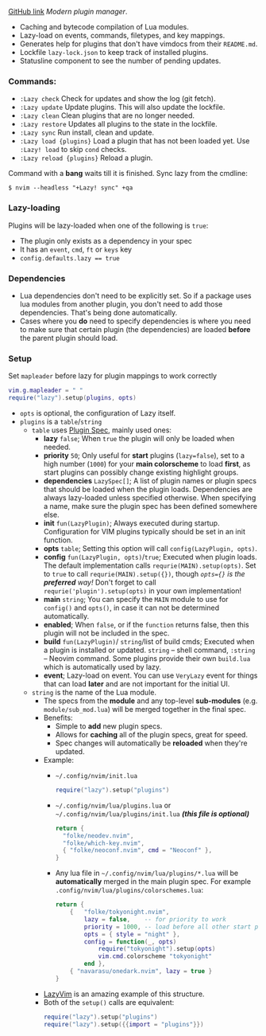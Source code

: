 [GitHub link](https://github.com/folke/lazy.nvim/tree/main)
_Modern plugin manager_.
- Caching and bytecode compilation of Lua modules.
- Lazy-load on events, commands, filetypes, and key mappings.
- Generates help for plugins that don't have vimdocs from their `README.md`.
- Lockfile `lazy-lock.json` to keep track of installed plugins.
- Statusline component to see the number of pending updates.

### Сommands:
- `:Lazy check` Check for updates and show the log (git fetch).
- `:Lazy update` Update plugins. This will also update the lockfile.
- `:Lazy clean` Clean plugins that are no longer needed.
- `:Lazy restore` Updates all plugins to the state in the lockfile.
- `:Lazy sync` Run install, clean and update.
- `:Lazy load {plugins}` Load a plugin that has not been loaded yet. Use `:Lazy! load` to skip `cond` checks.
- `:Lazy reload {plugins}` Reload a plugin.

Command with a **bang** waits till it is finished. Sync lazy from the cmdline:

```shell
$ nvim --headless "+Lazy! sync" +qa
```

### Lazy-loading
Plugins will be lazy-loaded when one of the following is `true`:
- The plugin only exists as a dependency in your spec
- It has an `event`, `cmd`, `ft` or `keys` key
- `config.defaults.lazy == true`
### Dependencies
- Lua dependencies don't need to be explicitly set. So if a package uses lua modules from another plugin, you don't need to add those dependencies. That's being done automatically.
- Cases where you **do** need to specify dependencies is where you need to make sure that certain plugin (the dependencies) are loaded **before** the parent plugin should load.

### Setup
Set `mapleader` before lazy for plugin mappings to work correctly
```lua
vim.g.mapleader = " "
require("lazy").setup(plugins, opts)
```
- `opts` is optional, the configuration of Lazy itself.
- `plugins` is a `table`/`string`
	- `table` uses [Plugin Spec](https://github.com/folke/lazy.nvim/blob/main/README.md#-plugin-spec), mainly used ones:
		- **lazy** `false`; When `true` the plugin will only be loaded when needed.
		- **priority** `50`; Only useful for **start** plugins (`lazy=false`), set to a high number (`1000`) for your **main colorscheme** to load **first**, as start plugins can possibly change existing highlight groups.
		- **dependencies** `LazySpec[]`; A list of plugin names or plugin specs that should be loaded when the plugin loads. Dependencies are always lazy-loaded unless specified otherwise. When specifying a name, make sure the plugin spec has been defined somewhere else.
		- **init** `fun(LazyPlugin)`; Always executed during startup. Configuration for VIM plugins typically should be set in an init function.
		- **opts** `table`; Setting this option will call `config(LazyPlugin, opts)`.
		- **config** `fun(LazyPlugin, opts)`/`true`; Executed when plugin loads. The default implementation calls `requrie(MAIN).setup(opts)`. Set to `true` to call `requrie(MAIN).setup({})`, though _`opts={}` is the **preferred** way!_ Don't forget to call `requrie('plugin').setup(opts)` in your own implementation!
		-  **main** `string`; You can specify the `MAIN` module to use for `config()` and `opts()`, in case it can not be determined automatically.
		- **enabled**; When `false`, or if the `function` returns false, then this plugin will not be included in the spec.
		- **build** `fun(LazyPlugin)`/ `string`/list of build cmds; Executed when a plugin is installed or updated. `string` – shell command, `:string` – Neovim command. Some plugins provide their own `build.lua` which is automatically used by lazy.
		- **event**; Lazy-load on event. You can use `VeryLazy` event for things that can load **later** and are not important for the initial UI.
	- `string` is the name of the Lua module.
		- The specs from the **module** and any top-level **sub-modules** (e.g. `module/sub_mod.lua`) will be merged together in the final spec.
		- Benefits:
			- Simple to **add** new plugin specs.
			- Allows for **caching** all of the plugin specs, great for speed.
			- Spec changes will automatically be **reloaded** when they're updated.
		- Example:
			- `~/.config/nvim/init.lua`
			
				```lua
				require("lazy").setup("plugins")
				```
			
			- `~/.config/nvim/lua/plugins.lua` or `~/.config/nvim/lua/plugins/init.lua` **_(this file is optional)_**
			
				```lua
				return {
				  "folke/neodev.nvim",
				  "folke/which-key.nvim",
				  { "folke/neoconf.nvim", cmd = "Neoconf" },
				}
				```
				
			- Any lua file in `~/.config/nvim/lua/plugins/*.lua` will be **automatically** merged in the main plugin spec. For example `.config/nvim/lua/plugins/colorschemes.lua`:
				```lua
				return {
				    {   "folke/tokyonight.nvim",
				        lazy = false,    -- for priority to work
				        priority = 1000, -- load before all other start plugins
				        opts = { style = "night" },
				        config = function(_, opts)
				            require("tokyonight").setup(opts)
				            vim.cmd.colorscheme "tokyonight"
				        end },
				    { "navarasu/onedark.nvim", lazy = true }
				}
			  ```
		- [LazyVim](https://github.com/LazyVim/LazyVim) is an amazing example of this structure.
		- Both of the `setup()` calls are equivalent:
			 ```lua
			require("lazy").setup("plugins")
			require("lazy").setup({{import = "plugins"}})
			```
